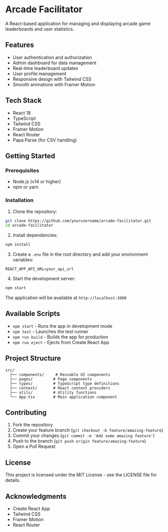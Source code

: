 # Arcade Facilitator

A React-based application for managing and displaying arcade game leaderboards and user statistics.

## Features

- User authentication and authorization
- Admin dashboard for data management
- Real-time leaderboard updates
- User profile management
- Responsive design with Tailwind CSS
- Smooth animations with Framer Motion

## Tech Stack

- React 18
- TypeScript
- Tailwind CSS
- Framer Motion
- React Router
- Papa Parse (for CSV handling)

## Getting Started

### Prerequisites

- Node.js (v14 or higher)
- npm or yarn

### Installation

1. Clone the repository:
```bash
git clone https://github.com/yourusername/arcade-facilitator.git
cd arcade-facilitator
```

2. Install dependencies:
```bash
npm install
```

3. Create a `.env` file in the root directory and add your environment variables:
```env
REACT_APP_API_URL=your_api_url
```

4. Start the development server:
```bash
npm start
```

The application will be available at `http://localhost:3000`

## Available Scripts

- `npm start` - Runs the app in development mode
- `npm test` - Launches the test runner
- `npm run build` - Builds the app for production
- `npm run eject` - Ejects from Create React App

## Project Structure

```
src/
  ├── components/     # Reusable UI components
  ├── pages/         # Page components
  ├── types/         # TypeScript type definitions
  ├── context/       # React context providers
  ├── utils/         # Utility functions
  └── App.tsx        # Main application component
```

## Contributing

1. Fork the repository
2. Create your feature branch (`git checkout -b feature/amazing-feature`)
3. Commit your changes (`git commit -m 'Add some amazing feature'`)
4. Push to the branch (`git push origin feature/amazing-feature`)
5. Open a Pull Request

## License

This project is licensed under the MIT License - see the LICENSE file for details.

## Acknowledgments

- Create React App
- Tailwind CSS
- Framer Motion
- React Router 